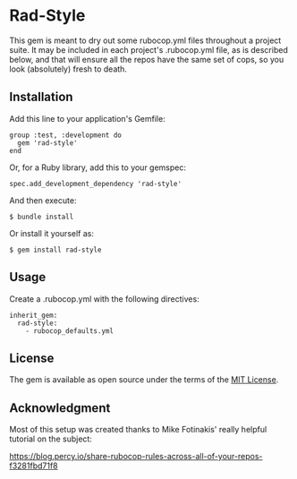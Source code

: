 # Rad-Style

This gem is meant to dry out some rubocop.yml files throughout a project suite. It may be included in each project's .rubocop.yml file, as is described below, and that will ensure all the repos have the same set of cops, so you look (absolutely) fresh to death.

## Installation

Add this line to your application's Gemfile:

```
group :test, :development do
  gem 'rad-style'
end
```

Or, for a Ruby library, add this to your gemspec:

    spec.add_development_dependency 'rad-style'

And then execute:

    $ bundle install

Or install it yourself as:

    $ gem install rad-style

## Usage

Create a .rubocop.yml with the following directives:

```
inherit_gem:
  rad-style:
    - rubocop_defaults.yml
```

## License

The gem is available as open source under the terms of the [MIT License](https://opensource.org/licenses/MIT).

## Acknowledgment

Most of this setup was created thanks to Mike Fotinakis' really helpful tutorial on the subject:

https://blog.percy.io/share-rubocop-rules-across-all-of-your-repos-f3281fbd71f8
